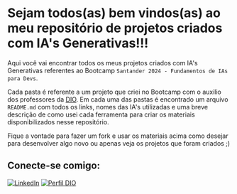 # Sejam todos(as) bem vindos(as) ao meu repositório de projetos criados com IA's Generativas!!!

Aqui você vai encontrar todos os meus projetos criados com IA's Generativas referentes ao Bootcamp `Santander 2024 - Fundamentos de IAs para Devs`. 

Cada pasta é referente a um projeto que criei no Bootcamp com o auxilio dos professores da <a href="https://web.dio.me">DIO</a>. Em cada uma das pastas é encontrado um arquivo `README.md` com todos os links, nomes das IA's utilizadas e uma breve descrição de como usei cada ferramenta para criar os materiais disponibilizados nesse repositório.

Fique a vontade para fazer um fork e usar os materiais acima como desejar para desenvolver algo novo ou apenas veja os projetos que foram criados ;)

## Conecte-se comigo:

[![LinkedIn](https://img.shields.io/badge/-LinkedIn-000?style=for-the-badge&logo=linkedin&logoColor=blue)](https://www.linkedin.com/in/vanderley-oliveira/)
[![Perfil DIO](https://img.shields.io/badge/-Meu%20Perfil%20na%20DIO-52559E?style=for-the-badge)](https://www.dio.me/users/vanderleyoliv21)
